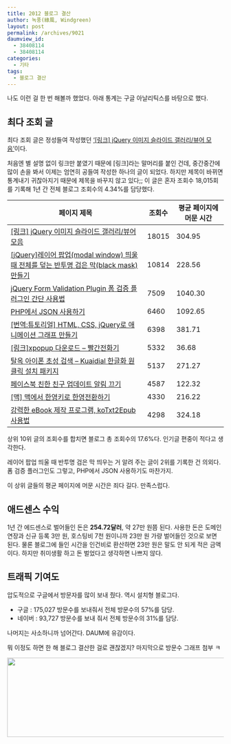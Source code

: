 ```yaml
---
title: 2012 블로그 결산
author: 녹풍(綠風, Windgreen)
layout: post
permalink: /archives/9021
daumview_id:
  - 38408114
  - 38408114
categories:
  - 기타
tags:
  - 블로그 결산
---
```

나도 이런 걸 한 번 해볼까 했었다. 아래 통계는 구글 아날리틱스를 바탕으로 했다.

## 최다 조회 글

최다 조회 글은 정성들여 작성했던 [&#8216;[링크] jQuery 이미지 슬라이드 갤러리/뷰어 모음&#8217;][1]이다.

처음엔 별 설명 없이 링크만 붙였기 때문에 [링크]라는 말머리를 붙인 건데, 중간중간에 많이 손을 봐서 이제는 엄연히 공들여 작성한 하나의 글이 되었다. 하지만 제목이 바뀌면 통계내기 귀찮아지기 때문에 제목을 바꾸지 않고 있다;; 이 글은 혼자 조회수 18,015회를 기록해 1년 간 전체 블로그 조회수의 4.34%를 담당했다.

| 페이지 제목                                                                 | 조회수   | 평균 페이지에 머문 시간 |
| ---------------------------------------------------------------------- | ----- | ------------- |
| [[링크] jQuery 이미지 슬라이드 갤러리/뷰어 모음][1]                                    | 18015 | 304.95        |
| [[jQuery]레이어 팝업(modal window) 띄울 때 전체를 덮는 반투명 검은 막(black mask) 만들기][2] | 10814 | 228.56        |
| [jQuery Form Validation Plugin 폼 검증 플러그인 간단 사용법][3]                    | 7509  | 1040.30       |
| [PHP에서 JSON 사용하기][4]                                                   | 6460  | 1092.65       |
| [[번역:튜토리얼] HTML, CSS, jQuery로 애니메이션 그래프 만들기][5]                        | 6398  | 381.71        |
| [[링크]xpopup 다운로드 – 빨간전화기][6]                                           | 5332  | 36.68         |
| [탈옥 아이폰 초성 검색 – Kuaidial 한글화 원클릭 설치 패키지][7]                            | 5137  | 271.27        |
| [페이스북 친한 친구 업데이트 알림 끄기][8]                                             | 4587  | 122.32        |
| [[맥] 맥에서 한영키로 한영전환하기][9]                                               | 4330  | 216.22        |
| [강력한 eBook 제작 프로그램, koTxt2Epub 사용법][10]                                | 4298  | 324.18        |

상위 10위 글의 조회수를 합치면 블로그 총 조회수의 17.6%다. 인기글 편중이 적다고 생각한다.

레이어 팝업 띄울 때 반투명 검은 막 띄우는 거 알려 주는 글이 2위를 기록한 건 의외다. 폼 검증 플러그인도 그렇고, PHP에서 JSON 사용하기도 마찬가지.

이 상위 글들의 평균 페이지에 머문 시간은 죄다 길다. 만족스럽다.

## 애드센스 수익

1년 간 에드센스로 벌어들인 돈은 **254.72달러**, 약 27만 원쯤 된다. 사용한 돈은 도메인 연장과 신규 등록 3만 원, 호스팅비 7천 원이니까 23만 원 가량 벌어들인 것으로 보면 된다. 물론 블로그에 들인 시간을 인건비로 환산하면 23만 원은 말도 안 되게 적은 금액이다. 하지만 취미생활 하고 돈 벌었다고 생각하면 나쁘지 않다.

## 트래픽 기여도

압도적으로 구글에서 방문자를 많이 보내 줬다. 역시 설치형 블로그다.

*   구글 : 175,027 방문수를 보내줘서 전체 방문수의 57%를 담당.
*   네이버 : 93,727 방문수를 보내 줘서 전체 방문수의 31%를 담당.

나머지는 사소하니까 넘어간다. DAUM에 유감이다.

뭐 이정도 하면 한 해 블로그 결산한 걸로 괜찮겠지? 마지막으로 방문수 그래프 첨부 ㅋ

<img class="aligncenter" alt="" src="http://dl.dropbox.com/u/15546257/blog/mytory/mytory-2012-visits.png" width="802" height="184" />

 [1]: http://mytory.net/archives/410 "[링크] jQuery 이미지 슬라이드 갤러리/뷰어 모음"
 [2]: http://mytory.net/archives/783 "[jQuery]레이어 팝업(modal window) 띄울 때 전체를 덮는 반투명 검은 막(black mask) 만들기"
 [3]: http://mytory.net/archives/195 "jQuery Form Validation Plugin 폼 검증 플러그인 간단 사용법"
 [4]: http://mytory.net/archives/40 "PHP에서 JSON 사용하기"
 [5]: http://mytory.net/archives/1893 "[번역:튜토리얼] HTML, CSS, jQuery로 애니메이션 그래프 만들기"
 [6]: http://mytory.net/archives/700 "[링크]xpopup 다운로드 – 빨간전화기"
 [7]: http://mytory.net/archives/1497 "탈옥 아이폰 초성 검색 – Kuaidial 한글화 원클릭 설치 패키지"
 [8]: http://mytory.net/archives/2354 "페이스북 친한 친구 업데이트 알림 끄기"
 [9]: http://mytory.net/archives/2081 "[맥] 맥에서 한영키로 한영전환하기"
 [10]: http://mytory.net/archives/1694 "강력한 eBook 제작 프로그램, koTxt2Epub 사용법"